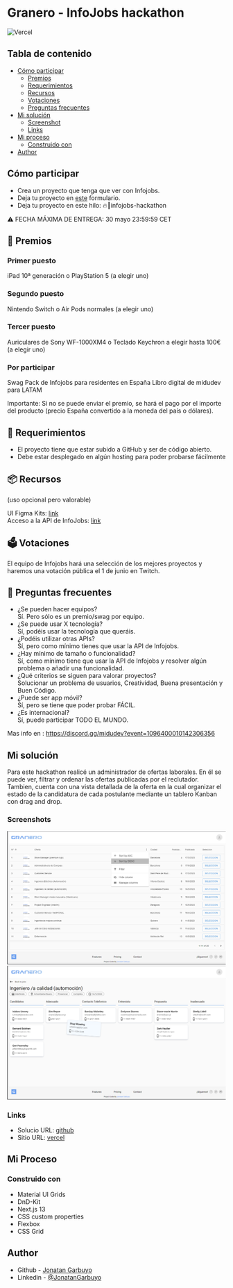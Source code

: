 # Granero - InfoJobs hackathon

![Vercel](https://therealsujitk-vercel-badge.vercel.app/?app=infojobs-hackathon)

## Tabla de contenido

- [Cómo participar](#cómo-participar)
  - [Premios](#🎁-premios)
  - [Requerimientos](#👀-requerimientos)
  - [Recursos](#📦-recursos)
  - [Votaciones](#🗳️-votaciones)
  - [Preguntas frecuentes](#💬-preguntas-frecuentes)
- [Mi solución](#mi-solución)
  - [Screenshot](#screenshot)
  - [Links](#links)
- [Mi proceso](#mi-proceso)
  - [Construido con](#construido-con)
- [Author](#author)

## Cómo participar

- Crea un proyecto que tenga que ver con Infojobs.
- Deja tu proyecto en [este](https://tally.so/r/wMD58p) formulario.
- Deja tu proyecto en este hilo: ⁠🔥┃infojobs-hackathon⁠

⚠️ FECHA MÁXIMA DE ENTREGA: 30 mayo 23:59:59 CET

## 🎁 Premios

### Primer puesto

iPad 10ª generación o PlayStation 5 (a elegir uno)

### Segundo puesto

Nintendo Switch o Air Pods normales (a elegir uno)

### Tercer puesto

Auriculares de Sony WF-1000XM4 o Teclado Keychron a elegir hasta 100€ (a elegir uno)

### Por participar

Swag Pack de Infojobs para residentes en España
Libro digital de midudev para LATAM

Importante: Si no se puede enviar el premio, se hará el pago por el importe del producto (precio España convertido a la moneda del país o dólares).

## 👀 Requerimientos

- El proyecto tiene que estar subido a GitHub y ser de código abierto.
- Debe estar desplegado en algún hosting para poder probarse fácilmente

## 📦 Recursos

(uso opcional pero valorable)

UI Figma Kits: [link](https://www.figma.com/community/file/1239958249701816228)  
Acceso a la API de InfoJobs: [link](https://developer.infojobs.net/)

## 🗳️ Votaciones

El equipo de Infojobs hará una selección de los mejores proyectos y haremos una votación pública el 1 de junio en Twitch.

## 💬 Preguntas frecuentes

- ¿Se pueden hacer equipos?  
  Sí. Pero sólo es un premio/swag por equipo.
- ¿Se puede usar X tecnología?  
  Sí, podéis usar la tecnología que queráis.
- ¿Podéis utilizar otras APIs?  
  Sí, pero como mínimo tienes que usar la API de Infojobs.
- ¿Hay mínimo de tamaño o funcionalidad?  
  Sí, como mínimo tiene que usar la API de Infojobs y resolver algún problema o añadir una funcionalidad.
- ¿Qué criterios se siguen para valorar proyectos?  
  Solucionar un problema de usuarios, Creatividad, Buena presentación y Buen Código.
- ¿Puede ser app móvil?  
  Sí, pero se tiene que poder probar FÁCIL.
- ¿Es internacional?  
  Sí, puede participar TODO EL MUNDO.

Mas info en : https://discord.gg/midudev?event=1096400010142306356

## Mi solución

Para este hackathon realicé un administrador de ofertas laborales.
En él se puede ver, filtrar y ordenar las ofertas publicadas por el reclutador.
Tambien, cuenta con una vista detallada de la oferta en la cual organizar el estado de la candidatura de cada postulante mediante un tablero Kanban con drag and drop.

### Screenshots

![screenshot.jpg](./screenshot.png)  
![screenshot-kanban.jpg](./screenshot-kanban.png)

### Links

- Solucio URL: [github](https://github.com/JonatanGarbuyo/infojobs-hackathon)
- Sitio URL: [vercel](https://infojobshackathon.vercel.app/)

## Mi Proceso

### Construido con

- Material UI Grids
- DnD-Kit
- Next.js 13
- CSS custom properties
- Flexbox
- CSS Grid

## Author

- Github - [Jonatan Garbuyo](https://github.com/JonatanGarbuyo)
- Linkedin - [@JonatanGarbuyo](https://www.linkedin.com/in/jonatan-garbuyo/)
